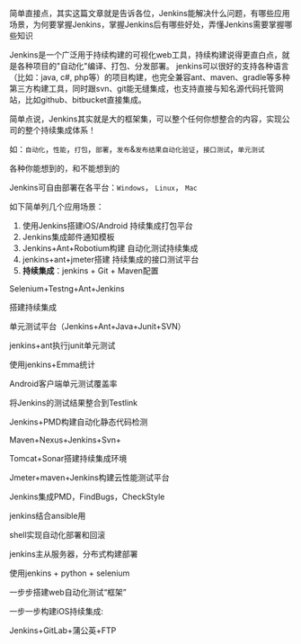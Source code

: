 简单直接点，其实这篇文章就是告诉各位，Jenkins能解决什么问题，有哪些应用场景，为何要掌握Jenkins，掌握Jenkins后有哪些好处，弄懂Jenkins需要掌握哪些知识


Jenkins是一个广泛用于持续构建的可视化web工具，持续构建说得更直白点，就是各种项目的"自动化"编译、打包、分发部署。
jenkins可以很好的支持各种语言（比如：java, c#, php等）的项目构建，也完全兼容ant、maven、gradle等多种第三方构建工具，同时跟svn、git能无缝集成，也支持直接与知名源代码托管网站，比如github、bitbucket直接集成。

简单点说，Jenkins其实就是大的框架集，可以整个任何你想整合的内容，实现公司的整个持续集成体系！

如：```自动化```，```性能```，```打包```，```部署```，```发布```&```发布结果自动化验证```，```接口测试```，```单元测试```

各种你能想到的，和不能想到的

Jenkins可自由部署在各平台：```Windows```， ```Linux```， ```Mac```


如下简单列几个应用场景：

1. 使用Jenkins搭建iOS/Android 持续集成打包平台
2. Jenkins集成邮件通知模板
3. Jenkins+Ant+Robotium构建 自动化测试持续集成
4. jenkins+ant+jmeter搭建 持续集成的接口测试平台
5. **持续集成**：jenkins + Git + Maven配置


Selenium+Testng+Ant+Jenkins


搭建持续集成

单元测试平台（Jenkins+Ant+Java+Junit+SVN）

jenkins+ant执行junit单元测试


使用jenkins+Emma统计

Android客户端单元测试覆盖率


将Jenkins的测试结果整合到Testlink


Jenkins+PMD构建自动化静态代码检测


Maven+Nexus+Jenkins+Svn+

Tomcat+Sonar搭建持续集成环境


Jmeter+maven+Jenkins构建云性能测试平台


Jenkins集成PMD，FindBugs，CheckStyle

jenkins结合ansible用

shell实现自动化部署和回滚

jenkins主从服务器，分布式构建部署

使用jenkins + python + selenium

一步步搭建web自动化测试“框架”

一步一步构建iOS持续集成:

Jenkins+GitLab+蒲公英+FTP